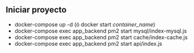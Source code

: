 Iniciar proyecto
-
- docker-compose up -d (ó docker start *container_name*)
- docker-compose exec app_backend pm2 start mysql/index-mysql.js
- docker-compose exec app_backend pm2 start cache/index-cache.js
- docker-compose exec app_backend pm2 start api/index.js